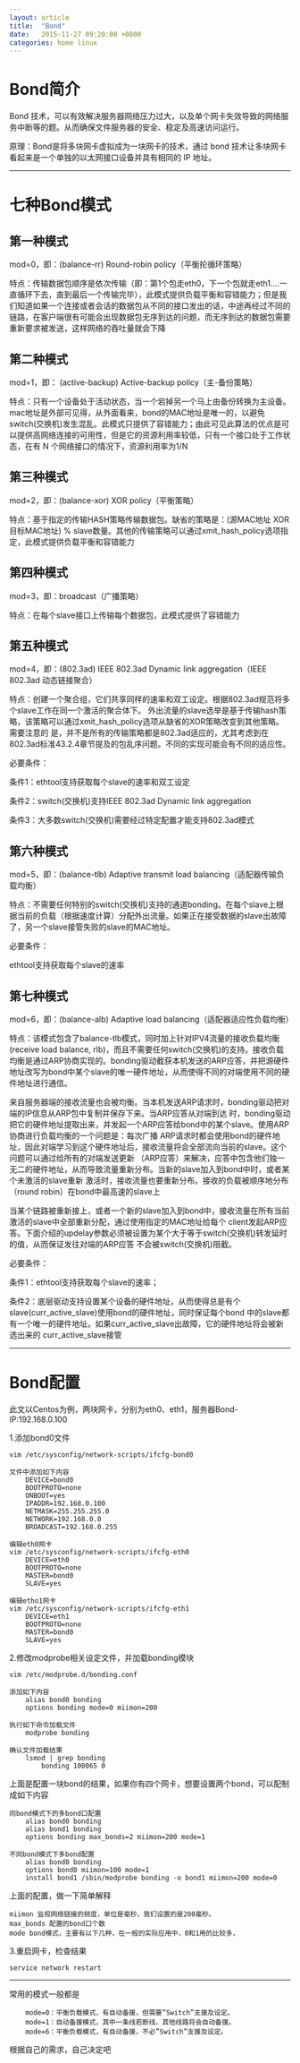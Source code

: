 ```yaml
---
layout: article
title:  "Bond"
date:   2015-11-27 09:20:00 +0800
categories: home linux
---
```


# Bond简介 #

Bond 技术，可以有效解决服务器网络压力过大，以及单个网卡失效导致的网络服务中断等的题。从而确保文件服务器的安全、稳定及高速访问运行。

原理：Bond是将多块网卡虚拟成为一块网卡的技术，通过 bond 技术让多块网卡看起来是一个单独的以太网接口设备并具有相同的 IP 地址。


----------

# 七种Bond模式 #

## 第一种模式 ##

mod=0，即：(balance-rr) Round-robin policy（平衡抡循环策略）

特点：传输数据包顺序是依次传输（即：第1个包走eth0，下一个包就走eth1….一直循环下去，直到最后一个传输完毕），此模式提供负载平衡和容错能力；但是我们知道如果一个连接或者会话的数据包从不同的接口发出的话，中途再经过不同的链路，在客户端很有可能会出现数据包无序到达的问题，而无序到达的数据包需要重新要求被发送，这样网络的吞吐量就会下降

## 第二种模式 ##

mod=1，即： (active-backup) Active-backup policy（主-备份策略）

特点：只有一个设备处于活动状态，当一个宕掉另一个马上由备份转换为主设备。mac地址是外部可见得，从外面看来，bond的MAC地址是唯一的，以避免switch(交换机)发生混乱。此模式只提供了容错能力；由此可见此算法的优点是可以提供高网络连接的可用性，但是它的资源利用率较低，只有一个接口处于工作状态，在有 N 个网络接口的情况下，资源利用率为1/N

## 第三种模式 ##

mod=2，即：(balance-xor) XOR policy（平衡策略）

特点：基于指定的传输HASH策略传输数据包。缺省的策略是：(源MAC地址 XOR 目标MAC地址) % slave数量。其他的传输策略可以通过xmit_hash_policy选项指定，此模式提供负载平衡和容错能力

## 第四种模式 ##

mod=3，即：broadcast（广播策略）

特点：在每个slave接口上传输每个数据包，此模式提供了容错能力


## 第五种模式 ##

mod=4，即：(802.3ad) IEEE 802.3ad Dynamic link aggregation（IEEE 802.3ad 动态链接聚合）

特点：创建一个聚合组，它们共享同样的速率和双工设定。根据802.3ad规范将多个slave工作在同一个激活的聚合体下。
外出流量的slave选举是基于传输hash策略，该策略可以通过xmit_hash_policy选项从缺省的XOR策略改变到其他策略。需要注意的 是，并不是所有的传输策略都是802.3ad适应的，尤其考虑到在802.3ad标准43.2.4章节提及的包乱序问题。不同的实现可能会有不同的适应性。

必要条件：

条件1：ethtool支持获取每个slave的速率和双工设定

条件2：switch(交换机)支持IEEE 802.3ad Dynamic link aggregation

条件3：大多数switch(交换机)需要经过特定配置才能支持802.3ad模式

## 第六种模式 ##

mod=5，即：(balance-tlb) Adaptive transmit load balancing（适配器传输负载均衡）

特点：不需要任何特别的switch(交换机)支持的通道bonding。在每个slave上根据当前的负载（根据速度计算）分配外出流量。如果正在接受数据的slave出故障了，另一个slave接管失败的slave的MAC地址。

必要条件：

ethtool支持获取每个slave的速率

## 第七种模式 ##

mod=6，即：(balance-alb) Adaptive load balancing（适配器适应性负载均衡）

特点：该模式包含了balance-tlb模式，同时加上针对IPV4流量的接收负载均衡(receive load balance, rlb)，而且不需要任何switch(交换机)的支持。接收负载均衡是通过ARP协商实现的。bonding驱动截获本机发送的ARP应答，并把源硬件地址改写为bond中某个slave的唯一硬件地址，从而使得不同的对端使用不同的硬件地址进行通信。

来自服务器端的接收流量也会被均衡。当本机发送ARP请求时，bonding驱动把对端的IP信息从ARP包中复制并保存下来。当ARP应答从对端到达 时，bonding驱动把它的硬件地址提取出来，并发起一个ARP应答给bond中的某个slave。使用ARP协商进行负载均衡的一个问题是：每次广播 ARP请求时都会使用bond的硬件地址，因此对端学习到这个硬件地址后，接收流量将会全部流向当前的slave。这个问题可以通过给所有的对端发送更新 （ARP应答）来解决，应答中包含他们独一无二的硬件地址，从而导致流量重新分布。当新的slave加入到bond中时，或者某个未激活的slave重新 激活时，接收流量也要重新分布。接收的负载被顺序地分布（round robin）在bond中最高速的slave上

当某个链路被重新接上，或者一个新的slave加入到bond中，接收流量在所有当前激活的slave中全部重新分配，通过使用指定的MAC地址给每个 client发起ARP应答。下面介绍的updelay参数必须被设置为某个大于等于switch(交换机)转发延时的值，从而保证发往对端的ARP应答 不会被switch(交换机)阻截。

必要条件：

条件1：ethtool支持获取每个slave的速率；

条件2：底层驱动支持设置某个设备的硬件地址，从而使得总是有个slave(curr_active_slave)使用bond的硬件地址，同时保证每个bond 中的slave都有一个唯一的硬件地址。如果curr_active_slave出故障，它的硬件地址将会被新选出来的 curr_active_slave接管


----------

# Bond配置 #

此文以Centos为例，两块网卡，分别为eth0、eth1，服务器Bond-IP:192.168.0.100

1.添加bond0文件

	vim /etc/sysconfig/network-scripts/ifcfg-bond0

	文件中添加如下内容
        DEVICE=bond0
        BOOTPROTO=none
        ONBOOT=yes
        IPADDR=192.168.0.100
        NETMASK=255.255.255.0
        NETWORK=192.168.0.0
        BROADCAST=192.168.0.255

	编辑eth0网卡
	vim /etc/sysconfig/network-scripts/ifcfg-eth0
        DEVICE=eth0
        BOOTPROTO=none
        MASTER=bond0
        SLAVE=yes

	编辑etho1网卡
	vim /etc/sysconfig/network-scripts/ifcfg-eth1
        DEVICE=eth1
        BOOTPROTO=none
        MASTER=bond0
        SLAVE=yes

2.修改modprobe相关设定文件，并加载bonding模块

	vim /etc/modprobe.d/bonding.conf

	添加如下内容
	    alias bond0 bonding
        options bonding mode=0 miimon=200

	执行如下命令加载文件
		modprobe bonding

	确认文件加载结果
		lsmod | grep bonding
			bonding 100065 0

上面是配置一块bond的结果，如果你有四个网卡，想要设置两个bond，可以配制成如下内容

	同bond模式下的多bond口配置
		alias bond0 bonding
        alias bond1 bonding
        options bonding max_bonds=2 miimon=200 mode=1

	不同bond模式下多bond配置
        alias bond0 bonding
        options bond0 miimon=100 mode=1
        install bond1 /sbin/modprobe bonding -o bond1 miimon=200 mode=0

上面的配置，做一下简单解释

	miimon 监视网络链接的频度，单位是毫秒，我们设置的是200毫秒。
	max_bonds 配置的bond口个数
	mode bond模式，主要有以下几种，在一般的实际应用中，0和1用的比较多，

3.重启网卡，检查结果

	service network restart


----------

常用的模式一般都是 

        mode=0：平衡负载模式，有自动备援，但需要”Switch”支援及设定。
        mode=1：自动备援模式，其中一条线若断线，其他线路将会自动备援。
        mode=6：平衡负载模式，有自动备援，不必”Switch”支援及设定。

根据自己的需求，自己决定吧
